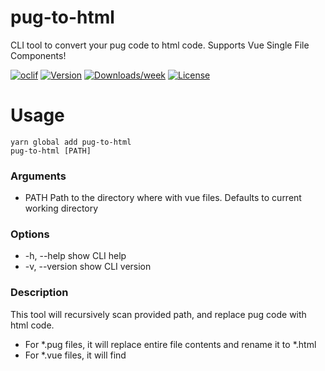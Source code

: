 pug-to-html
===========

CLI tool to convert your pug code to html code. Supports Vue Single File Components!

[![oclif](https://img.shields.io/badge/cli-oclif-brightgreen.svg)](https://oclif.io)
[![Version](https://img.shields.io/npm/v/pug-to-html.svg)](https://npmjs.org/package/pug-to-html)
[![Downloads/week](https://img.shields.io/npm/dw/pug-to-html.svg)](https://npmjs.org/package/pug-to-html)
[![License](https://img.shields.io/npm/l/pug-to-html.svg)](https://github.com/leo-buneev/pug-to-html/blob/master/package.json)

<!-- toc -->
# Usage
```
yarn global add pug-to-html
pug-to-html [PATH]
```
### Arguments

- PATH  Path to the directory where with vue files. Defaults to current working directory

### Options

- -h, --help     show CLI help
- -v, --version  show CLI version

### Description

This tool will recursively scan provided path, and replace pug code with html code.

- For *.pug files, it will replace entire file contents and rename it to *.html
- For *.vue files, it will find <template lang="pug"> sections and replace their contents with HTML
